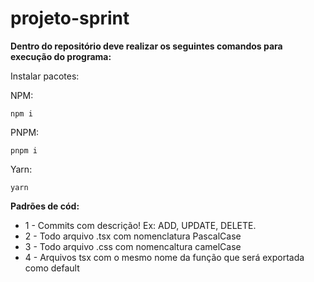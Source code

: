 # projeto-sprint

**Dentro do repositório deve realizar os seguintes comandos para execução do programa:**

Instalar pacotes:

NPM:

    npm i

PNPM:

    pnpm i
    
Yarn:
   
    yarn


**Padrões de cód:** 
- 1 - Commits com descrição! Ex: ADD, UPDATE, DELETE.
- 2 - Todo arquivo .tsx com nomenclatura PascalCase
- 3 - Todo arquivo .css com nomencaltura camelCase
- 4 - Arquivos tsx com o mesmo nome da função que será exportada como default 
